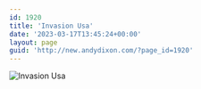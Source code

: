 ```yaml
---
id: 1920
title: 'Invasion Usa'
date: '2023-03-17T13:45:24+00:00'
layout: page
guid: 'http://new.andydixon.com/?page_id=1920'
---
```


![Invasion Usa](https://i0.wp.com/assets.g8x2.ldn.idrivee2-23.com/posters/Invasion%20Usa%2001.jpg?w=1200&ssl=1 "Invasion Usa")